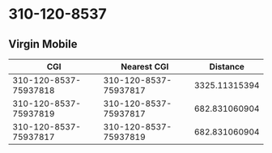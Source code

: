 # 310-120-8537
## Virgin Mobile


| CGI | Nearest CGI | Distance |
|-----|-------------|----------|
| 310-120-8537-75937818 | 310-120-8537-75937817 | 3325.11315394 |
| 310-120-8537-75937819 | 310-120-8537-75937817 | 682.831060904 |
| 310-120-8537-75937817 | 310-120-8537-75937819 | 682.831060904 |
